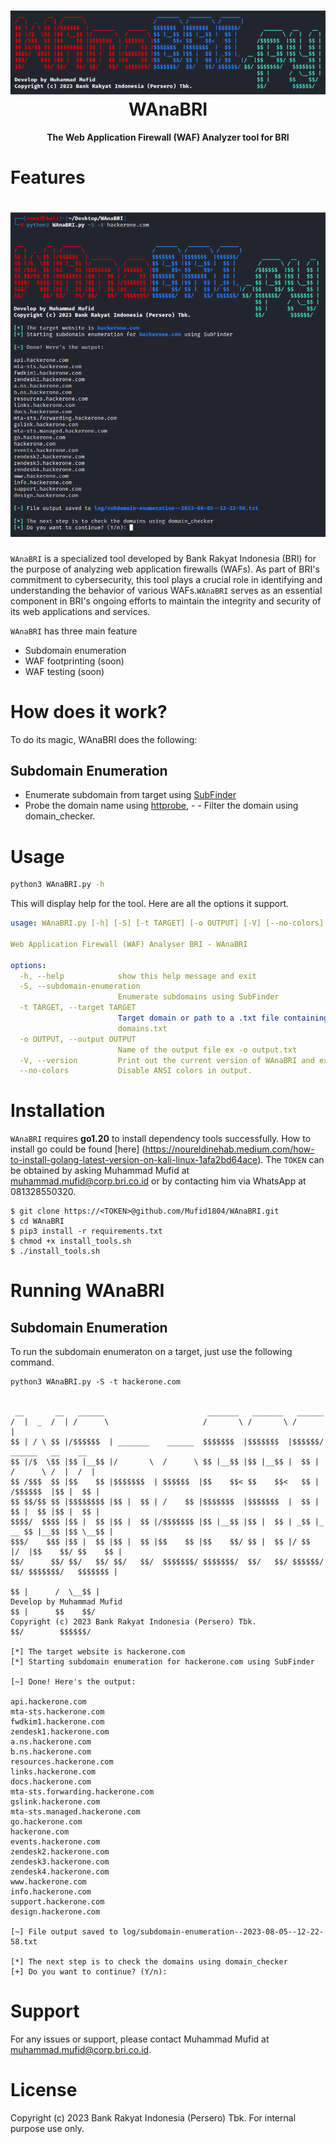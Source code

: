 <h1 align="center">
  <img src="lib/img/WAnaBRI-banner.png" alt="WAnaBRI"/></a>
  <br>
  WAnaBRI
</h1>
<p align="center">
  <b>The Web Application Firewall (WAF) Analyzer tool for BRI</b>
</p>

# Features

<h1 align="left">
  <img src="lib/img/WAnaBRI-run.png" alt="WAnaBRI" width="700px"></a>
  <br>
</h1>

`WAnaBRI` is a specialized tool developed by Bank Rakyat Indonesia (BRI) for the purpose of analyzing web application firewalls (WAFs). As part of BRI's commitment to cybersecurity, this tool plays a crucial role in identifying and understanding the behavior of various WAFs.`WAnaBRI` serves as an essential component in BRI's ongoing efforts to maintain the integrity and security of its web applications and services.

`WAnaBRI` has three main feature
- Subdomain enumeration
- WAF footprinting (soon)
- WAF testing (soon)

# How does it work?

To do its magic, WAnaBRI does the following:

## Subdomain Enumeration

- Enumerate subdomain from target using [SubFinder](https://github.com/projectdiscovery/subfinder)
- Probe the domain name using [httprobe](https://github.com/tomnomnom/httprobe), - - Filter the domain using domain_checker.


# Usage

```sh
python3 WAnaBRI.py -h
```
This will display help for the tool. Here are all the options it support.

```yaml
usage: WAnaBRI.py [-h] [-S] [-t TARGET] [-o OUTPUT] [-V] [--no-colors]

Web Application Firewall (WAF) Analyser BRI - WAnaBRI

options:
  -h, --help            show this help message and exit
  -S, --subdomain-enumeration
                        Enumerate subdomains using SubFinder
  -t TARGET, --target TARGET
                        Target domain or path to a .txt file containing domains ex: -t bri.co.id or -t
                        domains.txt
  -o OUTPUT, --output OUTPUT
                        Name of the output file ex -o output.txt
  -V, --version         Print out the current version of WAnaBRI and exit.
  --no-colors           Disable ANSI colors in output.
```
# Installation

`WAnaBRI` requires **go1.20** to install dependency tools successfully. How to install go could be found [here] (https://noureldinehab.medium.com/how-to-install-golang-latest-version-on-kali-linux-1afa2bd64ace). The `TOKEN` can be obtained by asking Muhammad Mufid at muhammad.mufid@corp.bri.co.id or by contacting him via WhatsApp at 081328550320.

```console
$ git clone https://<TOKEN>@github.com/Mufid1804/WAnaBRI.git
$ cd WAnaBRI
$ pip3 install -r requirements.txt
$ chmod +x install_tools.sh
$ ./install_tools.sh
```
# Running WAnaBRI
## Subdomain Enumeration

To run the subdomain enumeraton on a target, just use the following command.

```console
python3 WAnaBRI.py -S -t hackerone.com

 
 __       __   ______                       _______   _______   ______                         
/  |  _  /  | /      \                     /       \ /       \ /      |                                                                                                                                                                     
$$ | / \ $$ |/$$$$$$  | _______    ______  $$$$$$$  |$$$$$$$  |$$$$$$/       ______   __    __                                                                                                                                              
$$ |/$  \$$ |$$ |__$$ |/       \  /      \ $$ |__$$ |$$ |__$$ |  $$ |       /      \ /  |  /  |                                                                                                                                             
$$ /$$$  $$ |$$    $$ |$$$$$$$  | $$$$$$  |$$    $$< $$    $$<   $$ |      /$$$$$$  |$$ |  $$ |                                                                                                                                             
$$ $$/$$ $$ |$$$$$$$$ |$$ |  $$ | /    $$ |$$$$$$$  |$$$$$$$  |  $$ |      $$ |  $$ |$$ |  $$ |                                                                                                                                             
$$$$/  $$$$ |$$ |  $$ |$$ |  $$ |/$$$$$$$ |$$ |__$$ |$$ |  $$ | _$$ |_  __ $$ |__$$ |$$ \__$$ |                                                                                                                                             
$$$/    $$$ |$$ |  $$ |$$ |  $$ |$$    $$ |$$    $$/ $$ |  $$ |/ $$   |/  |$$    $$/ $$    $$ |                                                                                                                                             
$$/      $$/ $$/   $$/ $$/   $$/  $$$$$$$/ $$$$$$$/  $$/   $$/ $$$$$$/ $$/ $$$$$$$/   $$$$$$$ |                                                                                                                                             
                                                                           $$ |      /  \__$$ |                                                                                                                                             
Develop by Muhammad Mufid                                                  $$ |      $$    $$/                      
Copyright (c) 2023 Bank Rakyat Indonesia (Persero) Tbk.                    $$/        $$$$$$/                       
                                                                                                                    
[*] The target website is hackerone.com
[*] Starting subdomain enumeration for hackerone.com using SubFinder

[~] Done! Here's the output:

api.hackerone.com
mta-sts.hackerone.com
fwdkim1.hackerone.com
zendesk1.hackerone.com
a.ns.hackerone.com
b.ns.hackerone.com
resources.hackerone.com
links.hackerone.com
docs.hackerone.com
mta-sts.forwarding.hackerone.com
gslink.hackerone.com
mta-sts.managed.hackerone.com
go.hackerone.com
hackerone.com
events.hackerone.com
zendesk2.hackerone.com
zendesk3.hackerone.com
zendesk4.hackerone.com
www.hackerone.com
info.hackerone.com
support.hackerone.com
design.hackerone.com

[~] File output saved to log/subdomain-enumeration--2023-08-05--12-22-58.txt

[*] The next step is to check the domains using domain_checker
[+] Do you want to continue? (Y/n):
```
# Support

For any issues or support, please contact Muhammad Mufid at muhammad.mufid@corp.bri.co.id.

# License

Copyright (c) 2023 Bank Rakyat Indonesia (Persero) Tbk. For internal purpose use only.
